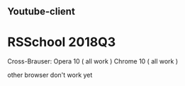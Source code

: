 ## Youtube-client 
# RSSchool 2018Q3

Cross-Brauser:
Opera     10   ( all work )
Chrome    10   ( all work )

other browser don't work yet

